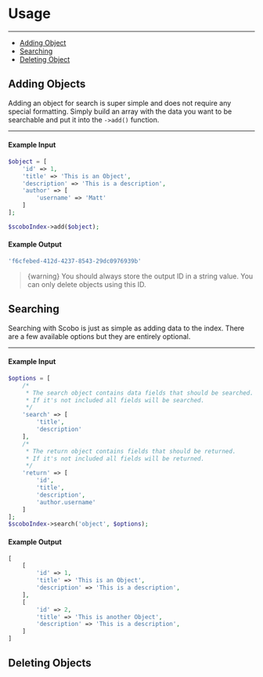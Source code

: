 # Usage

---

- [Adding Object](#adding-object)
- [Searching](#searching)
- [Deleting Object](#delete-object)

<a name="adding-object"></a>
## Adding Objects
Adding an object for search is super simple and does not require any special formatting. Simply build an array with the data you want to be searchable and put it into the `->add()` function.

-----
#### Example Input
```php
$object = [
    'id' => 1,
    'title' => 'This is an Object',
    'description' => 'This is a description',
    'author' => [
        'username' => 'Matt'
    ]
];

$scoboIndex->add($object);
```

#### Example Output
```php
'f6cfebed-412d-4237-8543-29dc0976939b'
```
> {warning} You should always store the output ID in a string value. You can only delete objects using this ID.

<a name="searching"></a>
## Searching
Searching with Scobo is just as simple as adding data to the index. There are a few available options but they are entirely optional.

----
#### Example Input
```php
$options = [
    /*
     * The search object contains data fields that should be searched.
     * If it's not included all fields will be searched.
     */
    'search' => [
        'title',
        'description'
    ],
    /*
     * The return object contains fields that should be returned.
     * If it's not included all fields will be returned.
     */
    'return' => [
        'id',
        'title',
        'description',
        'author.username'
    ]
];
$scoboIndex->search('object', $options);
```
#### Example Output
```php
[
    [
        'id' => 1,
        'title' => 'This is an Object',
        'description' => 'This is a description',
    ],
    [
        'id' => 2,
        'title' => 'This is another Object',
        'description' => 'This is a description',
    ]
]
```

<a name="delete-object"></a>
## Deleting Objects
